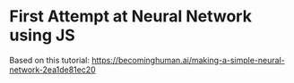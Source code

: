 # First Attempt at Neural Network using JS

Based on this tutorial:
https://becominghuman.ai/making-a-simple-neural-network-2ea1de81ec20
